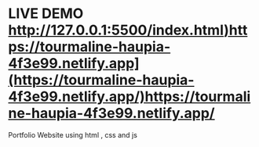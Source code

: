 # LIVE DEMO  [ http://127.0.0.1:5500/index.html)](https://tourmaline-haupia-4f3e99.netlify.app)https://tourmaline-haupia-4f3e99.netlify.app](https://tourmaline-haupia-4f3e99.netlify.app/)https://tourmaline-haupia-4f3e99.netlify.app/
Portfolio Website using html , css and js 
